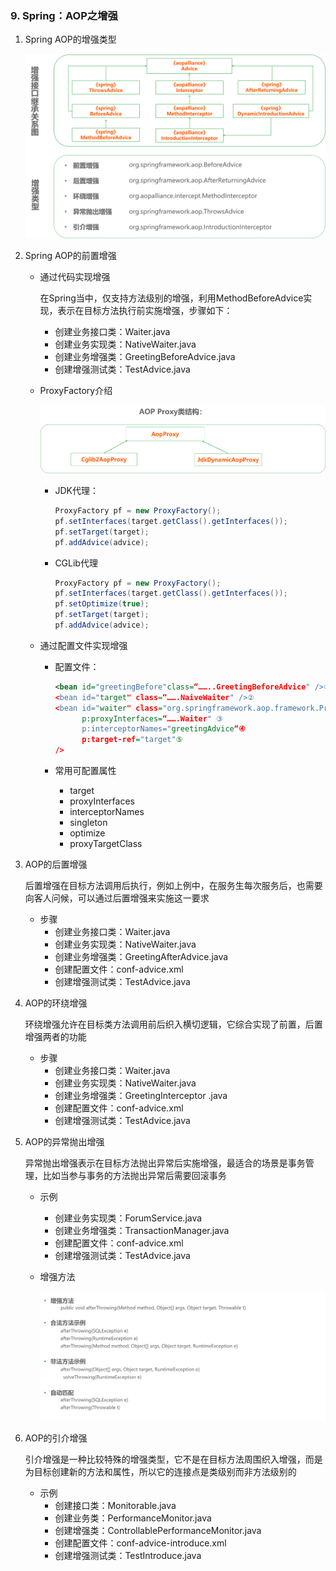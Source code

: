 ### 9. Spring：AOP之增强

1. Spring AOP的增强类型

   ![9.1](images/9.1.png)

2. Spring AOP的前置增强

   * 通过代码实现增强

     在Spring当中，仅支持方法级别的增强，利用MethodBeforeAdvice实现，表示在目标方法执行前实施增强，步骤如下：

     * 创建业务接口类：Waiter.java
     * 创建业务实现类：NativeWaiter.java
     * 创建业务增强类：GreetingBeforeAdvice.java
     * 创建增强测试类：TestAdvice.java

   * ProxyFactory介绍

     ![9.2](images/9.2.png)

     * JDK代理：

       ```java
       ProxyFactory pf = new ProxyFactory();
       pf.setInterfaces(target.getClass().getInterfaces());
       pf.setTarget(target);
       pf.addAdvice(advice);
       ```

     * CGLib代理

       ```java
       ProxyFactory pf = new ProxyFactory();
       pf.setInterfaces(target.getClass().getInterfaces());
       pf.setOptimize(true);
       pf.setTarget(target);
       pf.addAdvice(advice);
       ```

   * 通过配置文件实现增强

     * 配置文件：

       ```xml
       <bean id="greetingBefore"class=“……..GreetingBeforeAdvice" />①
       <bean id="target" class=“…….NaiveWaiter" />②
       <bean id="waiter" class="org.springframework.aop.framework.ProxyFactoryBean"
             p:proxyInterfaces=“…….Waiter" ③
             p:interceptorNames="greetingAdvice“④
             p:target-ref="target"⑤
       />

       ```

     * 常用可配置属性

       * target
       * proxyInterfaces
       * interceptorNames
       * singleton
       * optimize
       * proxyTargetClass

3. AOP的后置增强

   后置增强在目标方法调用后执行，例如上例中，在服务生每次服务后，也需要向客人问候，可以通过后置增强来实施这一要求

   * 步骤
     * 创建业务接口类：Waiter.java
     * 创建业务实现类：NativeWaiter.java
     * 创建业务增强类：GreetingAfterAdvice.java
     * 创建配置文件：conf-advice.xml
     * 创建增强测试类：TestAdvice.java

4. AOP的环绕增强

   环绕增强允许在目标类方法调用前后织入横切逻辑，它综合实现了前置，后置增强两者的功能

   * 步骤
     * 创建业务接口类：Waiter.java
     * 创建业务实现类：NativeWaiter.java
     * 创建业务增强类：GreetingInterceptor .java
     * 创建配置文件：conf-advice.xml
     * 创建增强测试类：TestAdvice.java

5. AOP的异常抛出增强

   异常抛出增强表示在目标方法抛出异常后实施增强，最适合的场景是事务管理，比如当参与事务的方法抛出异常后需要回滚事务

   * 示例

     * 创建业务实现类：ForumService.java
     * 创建业务增强类：TransactionManager.java
     * 创建配置文件：conf-advice.xml
     * 创建增强测试类：TestAdvice.java

   * 增强方法

     ![9.3](images/9.3.png)

6. AOP的引介增强

   引介增强是一种比较特殊的增强类型，它不是在目标方法周围织入增强，而是为目标创建新的方法和属性，所以它的连接点是类级别而非方法级别的

   * 示例
     * 创建接口类：Monitorable.java
     * 创建业务类：PerformanceMonitor.java
     * 创建增强类：ControllablePerformanceMonitor.java
     * 创建配置文件：conf-advice-introduce.xml
     * 创建增强测试类：TestIntroduce.java